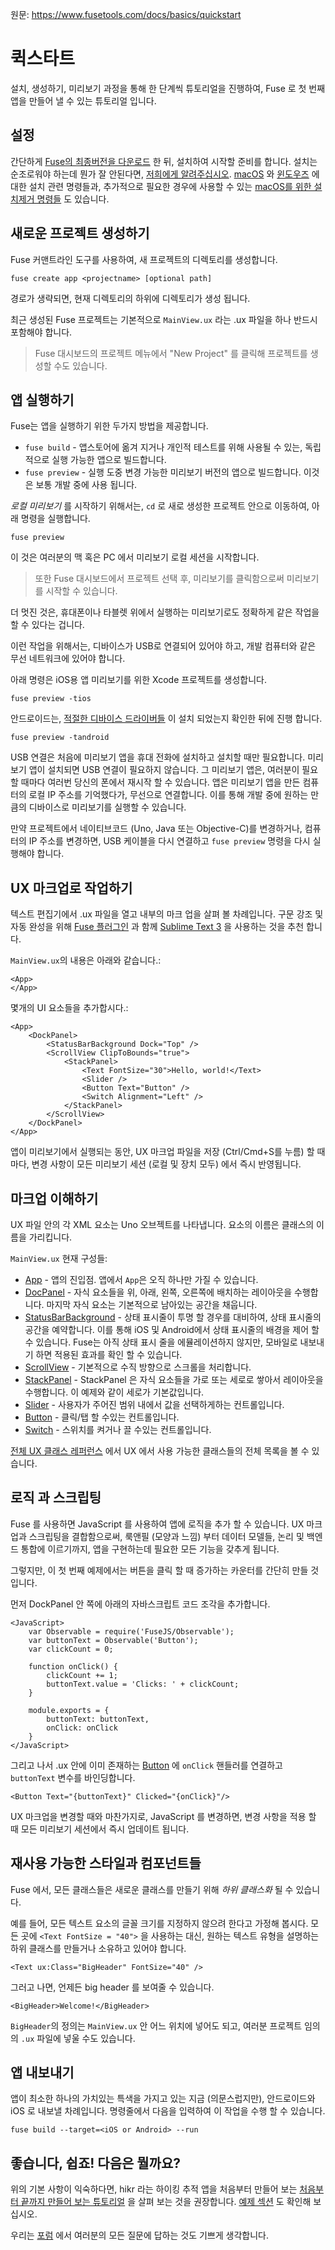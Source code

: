 원문: https://www.fusetools.com/docs/basics/quickstart

# 퀵스타트 #

설치, 생성하기, 미리보기 과정을 통해 한 단계씩 튜토리얼을 진행하여, Fuse 로 첫 번째 앱을 만들어 낼 수 있는 튜토리얼 입니다.

## 설정 ##

간단하게 [Fuse의 최종버전을 다운로드](https://www.fusetools.com/downloads) 한 뒤, 설치하여 시작할 준비를 합니다.
설치는 순조로워야 하는데 뭔가 잘 안된다면, [저희에게 알려주십시오](https://www.fusetools.com/contact). [macOS](https://www.fusetools.com/docs/basics/installation/setup-install-osx) 와 [윈도우즈](https://www.fusetools.com/docs/basics/installation/setup-install-win) 에 대한 설치 관련 명령들과, 추가적으로 필요한 경우에 사용할 수 있는 [macOS를 위한 설치제거 명령들](https://gist.github.com/Tapped/daa78c08882f33b0c7c3) 도 있습니다.

## 새로운 프로젝트 생성하기 ##

Fuse 커맨트라인 도구를 사용하여, 새 프로젝트의 디렉토리를 생성합니다.

```
fuse create app <projectname> [optional path]
```

경로가 생략되면, 현재 디렉토리의 하위에 디렉토리가 생성 됩니다.

최근 생성된 Fuse 프로젝트는 기본적으로 `MainView.ux` 라는 .ux 파일을 하나 반드시 포함해야 합니다.

> Fuse 대시보드의 프로젝트 메뉴에서 "New Project" 를 클릭해 프로젝트를 생성할 수도 있습니다.

## 앱 실행하기 ##

Fuse는 앱을 실행하기 위한 두가지 방법을 제공합니다.

- `fuse build` - 앱스토어에 옮겨 지거나 개인적 테스트를 위해 사용될 수 있는, 독립적으로 실행 가능한 앱으로 빌드합니다.
- `fuse preview` - 실행 도중 변경 가능한 미리보기 버전의 앱으로 빌드합니다. 이것은 보통 개발 중에 사용 됩니다.

*로컬 미리보기* 를 시작하기 위해서는, `cd` 로 새로 생성한 프로젝트 안으로 이동하여, 아래 명령을 실행합니다.

``` 
fuse preview
```

이 것은 여러분의 맥 혹은 PC 에서 미리보기 로컬 세션을 시작합니다.

> 또한 Fuse 대시보드에서 프로젝트 선택 후, 미리보기를 클릭함으로써 미리보기를 시작할 수 있습니다.

더 멋진 것은, 휴대폰이나 타블렛 위에서 실행하는 미리보기로도 정확하게 같은 작업을 할 수 있다는 겁니다.

이런 작업을 위해서는, 디바이스가 USB로 연결되어 있어야 하고, 개발 컴퓨터와 같은 무선 네트워크에 있어야 합니다.

아래 명령은 iOS용 앱 미리보기를 위한 Xcode 프로젝트를 생성합니다.

```
fuse preview -tios
```

안드로이드는, [적절한 디바이스 드라이버들](https://developer.android.com/studio/run/oem-usb.html#Drivers) 이 설치 되었는지 확인한 뒤에 진행 합니다.

```
fuse preview -tandroid
```

USB 연결은 처음에 미리보기 앱을 휴대 전화에 설치하고 설치할 때만 필요합니다. 미리보기 앱이 설치되면 USB 연결이 필요하지 않습니다. 그 미리보기 앱은, 여러분이 필요할 때마다 여러번 당신의 폰에서 재시작 할 수 있습니다. 앱은 미리보기 앱을 만든 컴퓨터의 로컬 IP 주소를 기억했다가, 무선으로 연결합니다. 이를 통해 개발 중에 원하는 만큼의 디바이스로 미리보기를 실행할 수 있습니다.

만약 프로젝트에서 네이티브코드 (Uno, Java 또는 Objective-C)를 변경하거나, 컴퓨터의 IP 주소를 변경하면, USB 케이블을 다시 연결하고 `fuse preview` 명령을 다시 실행해야 합니다.

## UX 마크업로 작업하기 ##

텍스트 편집기에서 .ux 파일을 열고 내부의 마크 업을 살펴 볼 차례입니다. 구문 강조 및 자동 완성을 위해 [Fuse 플러그인](https://www.fusetools.com/docs/basics/installation/sublime-plugin) 과 함께 [Sublime Text 3](https://www.sublimetext.com/3) 을 사용하는 것을 추천 합니다.

`MainView.ux`의 내용은 아래와 같습니다.:

```
<App>
</App>
```   

몇개의 UI 요소들을 추가합시다.:

```
<App>
    <DockPanel>
        <StatusBarBackground Dock="Top" />
        <ScrollView ClipToBounds="true">
            <StackPanel>
                <Text FontSize="30">Hello, world!</Text>
                <Slider />
                <Button Text="Button" />
                <Switch Alignment="Left" />
            </StackPanel>
        </ScrollView>
    </DockPanel>
</App>
```

앱이 미리보기에서 실행되는 동안, UX 마크업 파일을 저장 (Ctrl/Cmd+S를 누름) 할 때마다, 변경 사항이 모든 미리보기 세션 (로컬 및 장치 모두) 에서 즉시 반영됩니다.

## 마크업 이해하기 ##

UX 파일 안의 각 XML 요소는 Uno 오브젝트를 나타냅니다. 요소의 이름은 클래스의 이름을 가리킵니다.

`MainView.ux` 현재 구성들:

- [App](https://www.fusetools.com/docs/fuse/app) - 앱의 진입점. 앱에서 `App`은 오직 하나만 가질 수 있습니다.
- [DocPanel](https://www.fusetools.com/docs/fuse/controls/dockpanel) - 자식 요소들을 위, 아래, 왼쪽, 오른쪽에 배치하는 레이아웃을 수행합니다. 마지막 자식 요소는 기본적으로 남아있는 공간을 채웁니다. 
- [StatusBarBackground](https://www.fusetools.com/docs/fuse/controls/statusbarbackground) - 상태 표시줄이 투명 할 경우를 대비하여, 상태 표시줄의 공간을 예약합니다. 이를 통해 iOS 및 Android에서 상태 표시줄의 배경을 제어 할 수 있습니다. Fuse는 아직 상태 표시 줄을 에뮬레이션하지 않지만, 모바일로 내보내기 하면 적용된 효과를 확인 할 수 있습니다.
- [ScrollView](https://www.fusetools.com/docs/fuse/controls/scrollview) - 기본적으로 수직 방향으로 스크롤을 처리합니다.
- [StackPanel](https://www.fusetools.com/docs/fuse/controls/stackpanel) - StackPanel 은 자식 요소들을 가로 또는 세로로 쌓아서 레이아웃을 수행합니다. 이 예제와 같이 세로가 기본값입니다.
- [Slider](https://www.fusetools.com/docs/fuse/controls/slider) - 사용자가 주어진 범위 내에서 값을 선택하게하는 컨트롤입니다.
- [Button](https://www.fusetools.com/docs/fuse/controls/button) - 클릭/탭 할 수있는 컨트롤입니다.
- [Switch](https://www.fusetools.com/docs/fuse/controls/switch) - 스위치를 켜거나 끌 수있는 컨트롤입니다.

[전체 UX 클래스 레퍼런스](https://www.fusetools.com/docs/full-ux-class-reference) 에서 UX 에서 사용 가능한 클래스들의 전체 목록을 볼 수 있습니다.  

## 로직 과 스크립팅 ##

Fuse 를 사용하면 JavaScript 를 사용하여 앱에 로직을 추가 할 수 있습니다. UX 마크 업과 스크립팅을 결합함으로써, 룩앤필 (모양과 느낌) 부터 데이터 모델들, 논리 및 백엔드 통합에 이르기까지, 앱을 구현하는데 필요한 모든 기능을 갖추게 됩니다.

그렇지만, 이 첫 번째 예제에서는 버튼을 클릭 할 때 증가하는 카운터를 간단히 만들 것입니다.

먼저 DockPanel 안 쪽에 아래의 자바스크립트 코드 조각을 추가합니다.

```
<JavaScript>
    var Observable = require('FuseJS/Observable');
    var buttonText = Observable('Button');
    var clickCount = 0;

    function onClick() {
        clickCount += 1;
        buttonText.value = 'Clicks: ' + clickCount;
    }

    module.exports = {
        buttonText: buttonText,
        onClick: onClick
    }
</JavaScript>
```

그리고 나서 .ux 안에 이미 존재하는 [Button](https://www.fusetools.com/docs/fuse/controls/button) 에 `onClick` 핸들러를 연결하고 `buttonText` 변수를 바인딩합니다.

```
<Button Text="{buttonText}" Clicked="{onClick}"/>
```

UX 마크업을 변경할 때와 마찬가지로, JavaScript 를 변경하면, 변경 사항을 적용 할 때 모든 미리보기 세션에서 즉시 업데이트 됩니다.

## 재사용 가능한 스타일과 컴포넌트들 ##

Fuse 에서, 모든 클래스들은 새로운 클래스를 만들기 위해 *하위 클래스화* 될 수 있습니다.

예를 들어, 모든 텍스트 요소의 글꼴 크기를 지정하지 않으려 한다고 가정해 봅시다. 모든 곳에 `<Text FontSize = "40">` 을 사용하는 대신, 원하는 텍스트 유형을 설명하는 하위 클래스를 만들거나 소유하고 있어야 합니다.

```
<Text ux:Class="BigHeader" FontSize="40" />
```

그러고 나면, 언제든 big header 를 보여줄 수 있습니다.

```
<BigHeader>Welcome!</BigHeader>
```

`BigHeader`의 정의는 `MainView.ux` 안 어느 위치에 넣어도 되고, 여러분 프로젝트 임의의 `.ux` 파일에 넣울 수도 있습니다.

## 앱 내보내기 ##

앱이 최소한 하나의 가치있는 특색을 가지고 있는 지금 (의문스럽지만), 안드로이드와 iOS 로 내보낼 차례입니다. 명령줄에서 다음을 입력하여 이 작업을 수행 할 수 있습니다.

```
fuse build --target=<iOS or Android> --run
```

## 좋습니다, 쉽죠! 다음은 뭘까요? ##

위의 기본 사항이 익숙하다면, hikr 라는 하이킹 추적 앱을 처음부터 만들어 보는 [처음부터 끝까지 만들어 보는 튜토리얼](https://www.fusetools.com/docs/tutorial/tutorial) 을 살펴 보는 것을 권장합니다. [예제 섹션](https://www.fusetools.com/examples) 도 확인해 보십시오.

우리는 [포럼](https://www.fusetools.com/community/forums) 에서 여러분의 모든 질문에 답하는 것도 기쁘게 생각합니다.
